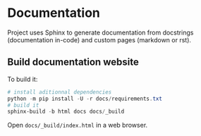 # Documentation

Project uses Sphinx to generate documentation from docstrings (documentation in-code) and custom pages (markdown or rst).

## Build documentation website

To build it:

```powershell
# install aditionnal dependencies
python -m pip install -U -r docs/requirements.txt
# build it
sphinx-build -b html docs docs/_build
```

Open `docs/_build/index.html` in a web browser.
